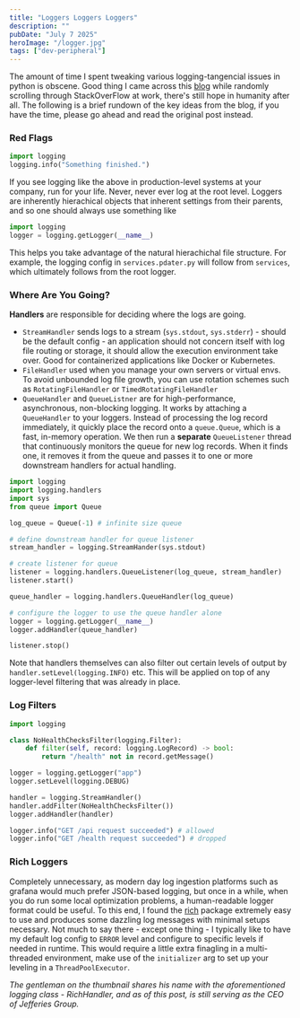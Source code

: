 ```yaml
---
title: "Loggers Loggers Loggers"
description: ""
pubDate: "July 7 2025"
heroImage: "/logger.jpg"
tags: ["dev-peripheral"]
---
```

The amount of time I spent tweaking various logging-tangencial issues in python is obscene. Good thing I came across this [blog](https://www.dash0.com/guides/logging-in-python) while randomly scrolling through StackOverFlow at work, there's still hope in humanity after all. The following is a brief rundown of the key ideas from the blog, if you have the time, please go ahead and read the original post instead.

### Red Flags
```python
import logging
logging.info("Something finished.")
```
If you see logging like the above in production-level systems at your company, run for your life. Never, never ever log at the root level. Loggers are inherently hierachical objects that inherent settings from their parents, and so one should always use something like
```python
import logging
logger = logging.getLogger(__name__)
```
This helps you take advantage of the natural hierachichal file structure. For example, the logging config in `services.pdater.py` will follow from `services`, which ultimately follows from the root logger.

### Where Are You Going?
**Handlers** are responsible for deciding where the logs are going.
* `StreamHandler` sends logs to a stream (`sys.stdout`, `sys.stderr`) - should be the default config - an application should not concern itself with log file routing or storage, it should allow the execution environment take over. Good for containerized applications like Docker or Kubernetes.
* `FileHandler` used when you manage your own servers or virtual envs. To avoid unbounded log file growth, you can use rotation schemes such as `RotatingFileHandler` or `TimedRotatingFileHandler`
* `QueueHandler` and `QueueListner` are for high-performance, asynchronous, non-blocking logging. It works by attaching a `QueueHandler` to your loggers. Instead of processing the log record immediately, it quickly place the record onto a `queue.Queue`, which is a fast, in-memory operation. We then run a **separate** `QueueListener` thread that continuously monitors the queue for new log records. When it finds one, it removes it from the queue and passes it to one or more downstream handlers for actual handling.
```python
import logging
import logging.handlers
import sys
from queue import Queue

log_queue = Queue(-1) # infinite size queue

# define downstream handler for queue listener
stream_handler = logging.StreamHander(sys.stdout)

# create listener for queue
listener = logging.handlers.QueueListener(log_queue, stream_handler)
listener.start()

queue_handler = logging.handlers.QueueHandler(log_queue)

# configure the logger to use the queue handler alone
logger = logging.getLogger(__name__)
logger.addHandler(queue_handler)

listener.stop()
```
Note that handlers themselves can also filter out certain levels of output by `handler.setLevel(logging.INFO)` etc. This will be applied on top of any logger-level filtering that was already in place.

### Log Filters
```python
import logging

class NoHealthChecksFilter(logging.Filter):
    def filter(self, record: logging.LogRecord) -> bool:
        return "/health" not in record.getMessage()

logger = logging.getLogger("app")
logger.setLevel(logging.DEBUG)

handler = logging.StreamHandler()
handler.addFilter(NoHealthChecksFilter())
logger.addHandler(handler)

logger.info("GET /api request succeeded") # allowed
logger.info("GET /health request succeeded") # dropped
```

### Rich Loggers
Completely unnecessary, as modern day log ingestion platforms such as grafana would much prefer JSON-based logging, but once in a while, when you do run some local optimization problems, a human-readable logger format could be useful. To this end, I found the [rich](https://rich.readthedocs.io/en/latest/logging.html) package extremely easy to use and produces some dazzling log messages with minimal setups necessary. Not much to say there - except one thing - I typically like to have my default log config to `ERROR` level and configure to specific levels if needed in runtime. This would require a little extra finagling in a multi-threaded environment, make use of the `initializer` arg to set up your leveling in a `ThreadPoolExecutor`.

*The gentleman on the thumbnail shares his name with the aforementioned logging class - RichHandler, and as of this post, is still serving as the CEO of Jefferies Group.*